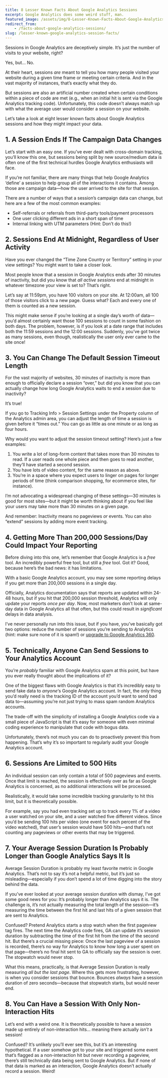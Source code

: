```yaml
---
title: 8 Lesser Known Facts About Google Analytics Sessions
excerpt: Google Analytics does some weird stuff, man.
featured_image: /assets/img/8-Lesser-Known-Facts-About-Google-Analytics-Sessions.jpg
redirect_from: 
    - /facts-about-google-analytics-sessions/
slug: /lesser-known-google-analytics-session-facts/
---
```


Sessions in Google Analytics are deceptively simple. It’s just the number of visits to your website, right?

Yes, but… No.

At their heart, sessions _are_ meant to tell you how many people visited your website during a given time frame or meeting certain criteria. And in the vast majority of instances, that’s exactly what they do.

But sessions are also an artificial number created when certain conditions within a piece of code are met (e.g., when an initial hit is sent via the Google Analytics tracking code). Unfortunately, this code doesn’t always match up with what the average user would consider a session on your website.

Let’s take a look at eight lesser known facts about Google Analytics sessions and how they might impact your data.

1\. A Session Ends If The Campaign Data Changes
-----------------------------------------------

Let’s start with an easy one. If you’ve ever dealt with cross-domain tracking, you’ll know this one, but sessions being split by new source/medium data is often one of the first technical hurdles Google Analytics enthusiasts will face.

If you’re not familiar, there are many things that help Google Analytics ‘define’ a session to help group all of the interactions it contains. Among those are campaign data—how the user arrived to the site for that session.

There are a number of ways that a session’s campaign data can change, but here are a few of the most common examples:

* Self-referrals or referrals from third-party tools/payment processors
* One user clicking different ads in a short span of time
* Internal linking with UTM parameters (Hint: Don’t do this!)

2\. Sessions End At Midnight, Regardless of User Activity
---------------------------------------------------------

Have you ever changed the “Time Zone Country or Territory” setting in your view settings? You might want to take a closer look.

Most people know that a session in Google Analytics ends after 30 minutes of inactivity, but did you know that _all active sessions_ end at midnight in whatever timezone your view is set to? That’s right.

Let’s say at 11:59pm, you have 100 visitors on your site. At 12:00am, all 100 of those visitors click to a new page. Guess what? Each and every one of them is counted as a new session.

This might make sense if you’re looking at a single day’s worth of data—you’d almost certainly want those 100 sessions to count in some fashion on both days. The problem, however, is if you look at a date range that includes both the 11:59 sessions and the 12:00 sessions. Suddenly, you’ve got twice as many sessions, even though, realistically the user only ever came to the site once!

3\. You Can Change The Default Session Timeout Length
-----------------------------------------------------

For the vast majority of websites, 30 minutes of inactivity is more than enough to officially declare a session “over,” but did you know that you can actually change how long Google Analytics waits to end a session due to inactivity?

It’s true!

If you go to Tracking Info > Session Settings under the Property column of the Analytics admin area, you can adjust the length of time a session is given before it “times out.” You can go as little as one minute or as long as four hours.

Why would you want to adjust the session timeout setting? Here’s just a few examples:

1.  You write a lot of long-form content that takes more than 30 minutes to read. If a user reads one whole piece and then goes to read another, they’ll have started a second session.
2.  You have lots of video content, for the same reason as above.
3.  You’re in a space where you expect users to linger on pages for longer periods of time (think comparison shopping, for ecommerce sites, for instance).

I’m not advocating a widespread changing of these settings—30 minutes is good for most sites—but it might be worth thinking about if you feel like your users may take more than 30 minutes on a given page.

And remember: Inactivity means no pageviews _or_ events. You can also “extend” sessions by adding more event tracking.

4\. Getting More Than 200,000 Sessions/Day Could Impact Your Reporting
----------------------------------------------------------------------

Before diving into this one, let’s remember that Google Analytics is a _free_ tool. An incredibly powerful free tool, but still a _free_ tool. Got it? Good, because here’s the bad news: it has limitations.

With a basic Google Analytics account, you may see some reporting delays if you get more than 200,000 sessions in a single day.

Officially, Analytics documentation says that reports are updated within 24-48 hours, but if you hit that 200,000 session threshold, Analytics will only update your reports _once per day_. Now, most marketers don’t look at same-day data in Google Analytics all that often, but this could result in _significant_ delays in data analysis.

I’ve never personally run into this issue, but if you have, you’ve basically got two options: reduce the number of sessions you’re sending to Analytics (hint: make sure none of it is spam!) or [upgrade to Google Analytics 360](https://marketingplatform.google.com/about/analytics-360/).

5\. Technically, Anyone Can Send Sessions to Your Analytics Account
-------------------------------------------------------------------

You’re _probably_ familiar with Google Analytics spam at this point, but have you ever really thought about the implications of it?

One of the biggest flaws with Google Analytics is that it’s incredibly easy to send fake data to _anyone_‘s Google Analytics account. In fact, the only thing you’d really need is the tracking ID of the account you’d want to send bad data to—assuming you’re not just trying to mass spam random Analytics accounts.

The trade-off with the simplicity of installing a Google Analytics code via a small piece of JavaScript is that it’s easy for someone with even minimal coding experience to manipulate that code with bogus data.

Unfortunately, there’s not much you can do to proactively prevent this from happening. That’s why it’s so important to regularly audit your Google Analytics account.

6\. Sessions Are Limited to 500 Hits
------------------------------------

An individual session can only contain a total of 500 pageviews and events. Once that limit is reached, the session is effectively over as far as Google Analytics is concerned, as no additional interactions will be processed.

Realistically, it would take some incredible tracking granularity to hit this limit, but it is theoretically possible.

For example, say you had even tracking set up to track every 1% of a video a user watched on your site, and a user watched five different videos. Since you’d be sending 100 hits per video (one event for each percent of the video watched), that user’s session would have 500 hits—and that’s not counting any pageviews or other events that may be triggered.

7\. Your Average Session Duration Is Probably Longer than Google Analytics Says It Is
-------------------------------------------------------------------------------------

Average Session Duration is probably my least favorite metric in Google Analytics. That’s not to say it’s not a helpful metric, but it’s just so misleading—especially if you don’t spend a lot of time digging into the story behind the data.

If you’ve ever looked at your average session duration with dismay, I’ve got some good news for you: It’s probably longer than Analytics says it is. The challenge is, it’s not actually measuring the total length of the session—it’s measuring the time between the first hit and last hits of a given session that are sent to Analytics.

Confused? Pretend Analytics starts a stop watch when the first pageview tag fires. The next time the Analytics code fires, GA can update it’s session duration by subtracting the time of the first hit from the time of the second hit. But there’s a crucial missing piece: Once the last pageview of a session is recorded, there’s no way for Analytics to know how long a user spent on that page—there’s no final hit sent to GA to officially say the session is over. The stopwatch would never stop.

What this means, practically, is that Average Session Duration is really measuring _all but the last page_. Where this gets more frustrating, however, is when you consider sessions that bounce. Bounces _always_ have a session duration of zero seconds—because that stopwatch starts, but would never end.

8\. You Can Have a Session With Only Non-Interaction Hits
---------------------------------------------------------

Let’s end with a weird one. It is theoretically possible to have a session made up entirely of non-interaction hits… meaning there actually _isn’t_ a session!

Confused? It’s unlikely you’ll ever see this, but it’s an interesting hypothetical. If a user somehow got to your site and triggered some event that’s flagged as a non-interaction hit but never recording a pageview, there’s still technically data being sent to Google Analytics. But if none of that data is marked as an interaction, Google Analytics doesn’t actually record a session. Weird!